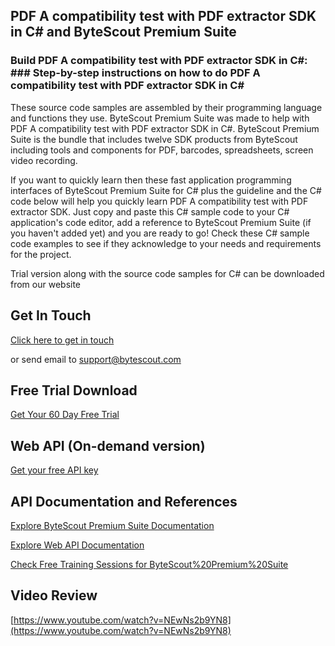 ## PDF A compatibility test with PDF extractor SDK in C# and ByteScout Premium Suite

### Build PDF A compatibility test with PDF extractor SDK in C#: ### Step-by-step instructions on how to do PDF A compatibility test with PDF extractor SDK in C#

These source code samples are assembled by their programming language and functions they use. ByteScout Premium Suite was made to help with PDF A compatibility test with PDF extractor SDK in C#. ByteScout Premium Suite is the bundle that includes twelve SDK products from ByteScout including tools and components for PDF, barcodes, spreadsheets, screen video recording.

If you want to quickly learn then these fast application programming interfaces of ByteScout Premium Suite for C# plus the guideline and the C# code below will help you quickly learn PDF A compatibility test with PDF extractor SDK.  Just copy and paste this C# sample code to your C# application's code editor, add a reference to ByteScout Premium Suite (if you haven't added yet) and you are ready to go! Check these C# sample code examples to see if they acknowledge to your needs and requirements for the project.

Trial version along with the source code samples for C# can be downloaded from our website

## Get In Touch

[Click here to get in touch](https://bytescout.zendesk.com/hc/en-us/requests/new?subject=ByteScout%20Premium%20Suite%20Question)

or send email to [support@bytescout.com](mailto:support@bytescout.com?subject=ByteScout%20Premium%20Suite%20Question) 

## Free Trial Download

[Get Your 60 Day Free Trial](https://bytescout.com/download/web-installer?utm_source=github-readme)

## Web API (On-demand version)

[Get your free API key](https://pdf.co/documentation/api?utm_source=github-readme)

## API Documentation and References

[Explore ByteScout Premium Suite Documentation](https://bytescout.com/documentation/index.html?utm_source=github-readme)

[Explore Web API Documentation](https://pdf.co/documentation/api?utm_source=github-readme)

[Check Free Training Sessions for ByteScout%20Premium%20Suite](https://academy.bytescout.com/)

## Video Review

[https://www.youtube.com/watch?v=NEwNs2b9YN8](https://www.youtube.com/watch?v=NEwNs2b9YN8)